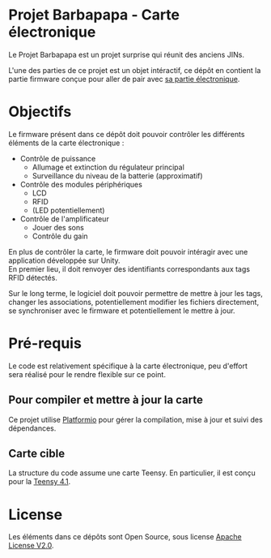 # Projet Barbapapa - Carte électronique

Le Projet Barbapapa est un projet surprise qui réunit des anciens JINs.

L'une des parties de ce projet est un objet intéractif, ce dépôt en contient
la partie firmware conçue pour aller de pair avec
[sa partie électronique](https://github.com/Teo-CD/Projet_Barbapapa_PCB).

# Objectifs

Le firmware présent dans ce dépôt doit pouvoir contrôler les différents éléments
de la carte électronique :
 - Contrôle de puissance
   - Allumage et extinction du régulateur principal
   - Surveillance du niveau de la batterie (approximatif)
 - Contrôle des modules périphériques
   - LCD
   - RFID
   - (LED potentiellement)
 - Contrôle de l'amplificateur
   - Jouer des sons
   - Contrôle du gain

En plus de contrôler la carte, le firmware doit pouvoir intéragir avec une
application développée sur Unity.  
En premier lieu, il doit renvoyer des identifiants correspondants aux tags RFID
détectés.

Sur le long terme, le logiciel doit pouvoir permettre de mettre à jour les tags,
changer les associations, potentiellement modifier les fichiers directement,
se synchroniser avec le firmware et potentiellement le mettre à jour.

# Pré-requis

Le code est relativement spécifique à la carte électronique, peu d'effort sera
réalisé pour le rendre flexible sur ce point.

## Pour compiler et mettre à jour la carte

Ce projet utilise [Platformio](https://platformio.org/) pour gérer la compilation,
mise à jour et suivi des dépendances.

## Carte cible

La structure du code assume une carte Teensy. En particulier, il est conçu pour la
[Teensy 4.1](https://www.pjrc.com/store/teensy41.html).

# License

Les éléments dans ce dépôts sont Open Source, sous license
[Apache License V2.0](https://apache.org/licenses/LICENSE-2.0).
